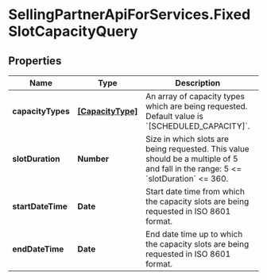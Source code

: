 # SellingPartnerApiForServices.FixedSlotCapacityQuery

## Properties

Name | Type | Description | Notes
------------ | ------------- | ------------- | -------------
**capacityTypes** | [**[CapacityType]**](CapacityType.md) | An array of capacity types which are being requested. Default value is &#x60;[SCHEDULED_CAPACITY]&#x60;. | [optional] 
**slotDuration** | **Number** | Size in which slots are being requested. This value should be a multiple of 5 and fall in the range: 5 &lt;&#x3D; &#x60;slotDuration&#x60; &lt;&#x3D; 360. | [optional] 
**startDateTime** | **Date** | Start date time from which the capacity slots are being requested in ISO 8601 format. | 
**endDateTime** | **Date** | End date time up to which the capacity slots are being requested in ISO 8601 format. | 


